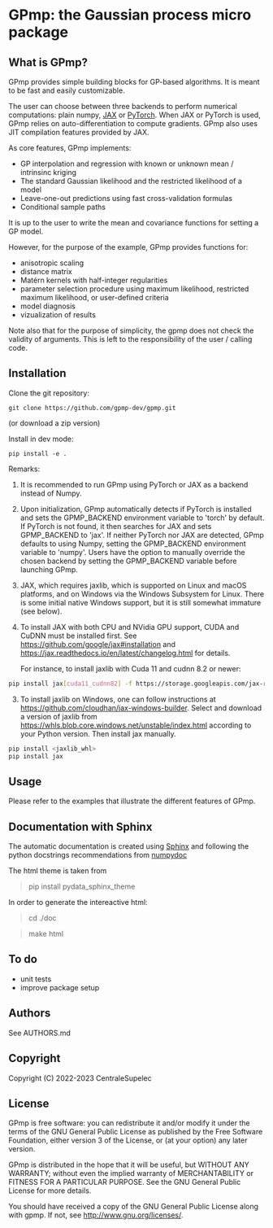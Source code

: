# GPmp: the Gaussian process micro package

## What is GPmp?

GPmp provides simple building blocks for GP-based algorithms.  It is meant to
be fast and easily customizable.

The user can choose between three backends to perform numerical
computations: plain numpy, [JAX](https://jax.readthedocs.io/) or
[PyTorch](). When JAX or PyTorch is used, GPmp relies on
auto-differentiation to compute gradients. GPmp also uses JIT
compilation features provided by JAX.

As core features, GPmp implements:
 * GP interpolation and regression with known or unknown mean / intrinsinc kriging
 * The standard Gaussian likelihood and the restricted likelihood of a model
 * Leave-one-out predictions using fast cross-validation formulas
 * Conditional sample paths

It is up to the user to write the mean and covariance functions for
setting a GP model.

However, for the purpose of the example, GPmp provides functions for:
 * anisotropic scaling
 * distance matrix
 * Matérn kernels with half-integer regularities
 * parameter selection procedure using maximum likelihood, restricted maximum
   likelihood, or user-defined criteria
 * model diagnosis
 * vizualization of results

Note also that for the purpose of simplicity, the gpmp does not check
the validity of arguments. This is left to the responsibility of the
user / calling code.

## Installation

Clone the git repository:
```
git clone https://github.com/gpmp-dev/gpmp.git
```
(or download a zip version)

Install in dev mode:
```
pip install -e .
```

Remarks:

1. It is recommended to run GPmp using PyTorch or JAX as a backend instead of Numpy.

2. Upon initialization, GPmp automatically detects if PyTorch is
   installed and sets the GPMP_BACKEND environment variable to 'torch'
   by default. If PyTorch is not found, it then searches for JAX and
   sets GPMP_BACKEND to 'jax'. If neither PyTorch nor JAX are
   detected, GPmp defaults to using Numpy, setting the GPMP_BACKEND
   environment variable to 'numpy'. Users have the option to manually
   override the chosen backend by setting the GPMP_BACKEND variable
   before launching GPmp.
   
2. JAX, which requires jaxlib, which is
   supported on Linux and macOS platforms, and on Windows via the
   Windows Subsystem for Linux. There is some initial native Windows
   support, but it is still somewhat immature (see below).

2. To install JAX with both CPU and NVidia GPU support, CUDA and CuDNN
   must be installed first. See
   https://github.com/google/jax#installation and
   https://jax.readthedocs.io/en/latest/changelog.html for details.

   For instance, to install jaxlib  with Cuda 11 and cudnn 8.2 or newer:
```bash   
pip install jax[cuda11_cudnn82] -f https://storage.googleapis.com/jax-releases/jax_releases.html
```
   
3. To install jaxlib on Windows, one can follow instructions at
   https://github.com/cloudhan/jax-windows-builder.  Select and
   download a version of jaxlib from
   https://whls.blob.core.windows.net/unstable/index.html according to
   your Python version. Then install jax manually.

```powershell
pip install <jaxlib_whl>
pip install jax
```

## Usage

Please refer to the examples that illustrate the different features of GPmp.

## Documentation with Sphinx
The automatic documentation is created using [Sphinx](https://www.sphinx-doc.org/en/master/) and following the python docstrings recommendations from [numpydoc](https://numpydoc.readthedocs.io/en/latest/format.html)

The html theme is taken from
>pip install pydata_sphinx_theme

In order to generate the intereactive html:
>cd ./doc

>make html

## To do

* unit tests
* improve package setup

## Authors

 See AUTHORS.md

## Copyright

 Copyright (C) 2022-2023 CentraleSupelec

## License

 GPmp is free software: you can redistribute it and/or modify it
 under the terms of the GNU General Public License as published by
 the Free Software Foundation, either version 3 of the License, or
 (at your option) any later version.

 GPmp is distributed in the hope that it will be useful, but WITHOUT
 ANY WARRANTY; without even the implied warranty of MERCHANTABILITY
 or FITNESS FOR A PARTICULAR PURPOSE. See the GNU General Public
 License for more details.

 You should have received a copy of the GNU General Public License
 along with gpmp. If not, see http://www.gnu.org/licenses/.
